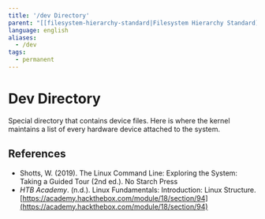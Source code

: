 ```yaml
---
title: '/dev Directory'
parent: "[[filesystem-hierarchy-standard|Filesystem Hierarchy Standard]]"
language: english
aliases:
  - /dev
tags:
  - permanent
---
```


# Dev Directory

Special directory that contains device files. Here is where the kernel maintains a list of every hardware device attached to the system.

## References

- Shotts, W. (2019). <span class="reference-title">The Linux Command Line: Exploring the System: Taking a Guided Tour (2nd ed.)</span>. No Starch Press
- _HTB Academy_. (n.d.). <span class="reference-title">Linux Fundamentals: Introduction: Linux Structure</span>. [https://academy.hackthebox.com/module/18/section/94](https://academy.hackthebox.com/module/18/section/94)
